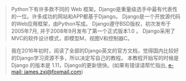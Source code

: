 > Python下有许多款不同的 Web 框架。Django是重量级选手中最有代表性的一位。许多成功的网站和APP都基于Django。
Django是一个开放源代码的Web应用框架，由Python写成。
Django遵守BSD版权，初次发布于2005年7月, 并于2008年9月发布了第一个正式版本1.0 。
Django采用了MVC的软件设计模式，即模型M，视图V和控制器C。

> 我在2016年初时，阅读了全部的Django英文的官方文档，觉得国内比较好的Django学习资源不多，所以决定写自己的教程。
本教程开始写的时候是 Django 的版本是 1.11，Django的更新很快。(如果有错误请帮忙指出, [e-mail: james.zxj@foxmail.com](mailto:james.zxj@foxmail.com))
